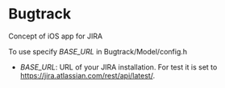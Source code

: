 Bugtrack
===========

Concept of iOS app for JIRA

To use specify _BASE_URL_ in Bugtrack/Model/config.h

* _BASE_URL_:     URL of your JIRA installation. For test it is set to https://jira.atlassian.com/rest/api/latest/.